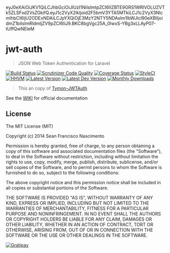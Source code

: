 eyJ0eXAiOiJKV1QiLCJhbGciOiJIUzI1NiIsImtpZCI6IlZBTE9GRS1WRlVOLUZVTk5ZLSFxd2VsZGkifQ.eyJ1c2VyX2lkIjoid2F5bmV3YTA5MTkiLCJ1c2VyX3NlcmlhbCI6IjU2ODExNDAiLCJpYXQiOjE3MzY2NTY5NDAsIm1lbWJlcl90eXBlIjoidmZ1biIsImRldmljZV9pZCI6IiJ9.BKC8bgVgc25A_0IwxS-YBg3xLLAyP07-tUffQwNEleM
# jwt-auth

> JSON Web Token Authentication for Laravel


[![Build Status](http://img.shields.io/travis/tymondesigns/jwt-auth/master.svg?style=flat-square)](https://travis-ci.org/tymondesigns/jwt-auth)
[![Scrutinizer Code Quality](http://img.shields.io/scrutinizer/g/tymondesigns/jwt-auth.svg?style=flat-square)](https://scrutinizer-ci.com/g/tymondesigns/jwt-auth/)
[![Coverage Status](https://img.shields.io/scrutinizer/coverage/g/tymondesigns/jwt-auth.svg?style=flat-square)](https://scrutinizer-ci.com/g/tymondesigns/jwt-auth/code-structure)
[![StyleCI](https://styleci.io/repos/23680678/shield?style=flat-square)](https://styleci.io/repos/23680678)
[![HHVM](https://img.shields.io/hhvm/tymon/jwt-auth.svg?style=flat-square)](http://hhvm.h4cc.de/package/tymondesigns/jwt-auth)
[![Latest Version](http://img.shields.io/packagist/v/tymon/jwt-auth.svg?style=flat-square)](https://packagist.org/packages/tymondesigns/jwt-auth)
[![Latest Dev Version](https://img.shields.io/packagist/vpre/tymon/jwt-auth.svg?style=flat-square)](https://packagist.org/packages/tymondesigns/jwt-auth#dev-develop)
[![Monthly Downloads](https://img.shields.io/packagist/dm/tymon/jwt-auth.svg?style=flat-square)](https://packagist.org/packages/tymondesigns/jwt-auth)

> This an copy of [Tymon-JWTAuth](https://github.com/tymondesigns/jwt-auth/wiki)

See the [WIKI](https://github.com/tymondesigns/jwt-auth/wiki) for official documentation

## License

The MIT License (MIT)

Copyright (c) 2014 Sean Francisco Nascimento

Permission is hereby granted, free of charge, to any person obtaining a copy
of this software and associated documentation files (the "Software"), to deal
in the Software without restriction, including without limitation the rights
to use, copy, modify, merge, publish, distribute, sublicense, and/or sell
copies of the Software, and to permit persons to whom the Software is
furnished to do so, subject to the following conditions:

The above copyright notice and this permission notice shall be included in all
copies or substantial portions of the Software.

THE SOFTWARE IS PROVIDED "AS IS", WITHOUT WARRANTY OF ANY KIND, EXPRESS OR
IMPLIED, INCLUDING BUT NOT LIMITED TO THE WARRANTIES OF MERCHANTABILITY,
FITNESS FOR A PARTICULAR PURPOSE AND NONINFRINGEMENT. IN NO EVENT SHALL THE
AUTHORS OR COPYRIGHT HOLDERS BE LIABLE FOR ANY CLAIM, DAMAGES OR OTHER
LIABILITY, WHETHER IN AN ACTION OF CONTRACT, TORT OR OTHERWISE, ARISING FROM,
OUT OF OR IN CONNECTION WITH THE SOFTWARE OR THE USE OR OTHER DEALINGS IN THE
SOFTWARE.

[![Gratipay](https://img.shields.io/gratipay/tymondesigns.svg?style=flat-square)](https://gratipay.com/~tymondesigns)
